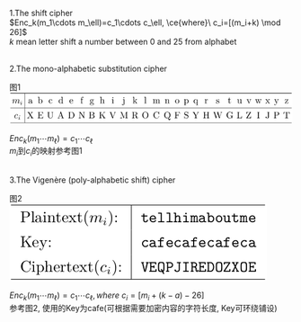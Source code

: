 1.The shift cipher<br>
$Enc_k(m_1\cdots m_\ell)=c_1\cdots c_\ell, \ce{where}\ c_i=[(m_i+k) \mod 26]$<br>
$k$ mean letter shift a number between 0 and 25 from alphabet
<br>
<br>

2.The mono-alphabetic substitution cipher<br>

图1<br>
![image_not_found](pic/alpha_map.png)<br>

$Enc_k(m_1\cdots m_\ell)=c_1\cdots c_\ell$<br>
$m_i$到$c_i$的映射参考图1
<br>
<br>

3.The Vigenère (poly-alphabetic shift) cipher<br>

图2<br>
![image_not_found](pic/poly_alphabetic_shift.png)<br>

$Enc_k(m_1\cdots m_\ell)=c_1\cdots c_\ell, where\ c_i=[m_i+(k-a)-26]$<br>
参考图2, 使用的Key为cafe(可根据需要加密内容的字符长度, Key可环绕铺设)
